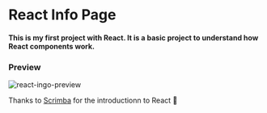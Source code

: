 # React Info Page
#### This is my first project with React. It is a basic project to understand how React components work.

### Preview
![react-ingo-preview](https://user-images.githubusercontent.com/71626197/234995042-9bcddb6e-bc07-4008-a35a-a5c567a81432.png)

Thanks to [Scrimba](https://scrimba.com/) for the introductionn to React :blue_heart:
